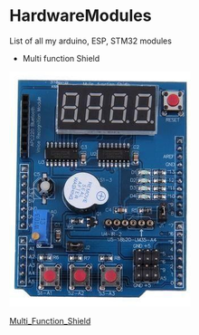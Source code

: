# HardwareModules
List of all my arduino, ESP, STM32 modules

* Multi function Shield

![Multi Function Shield](Multi_Function_Shield/shield.jpg)

[Multi_Function_Shield](/Multi_Function_Shield)
